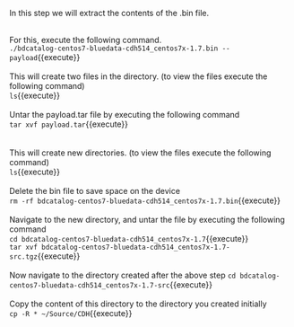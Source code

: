 In this step we will extract the contents of the .bin file.

<br>For this, execute the following command.<br>
`./bdcatalog-centos7-bluedata-cdh514_centos7x-1.7.bin --payload`{{execute}}
<br>
<br>
This will create two files in the directory. (to view the files execute the following command)<br>
`ls`{{execute}}
<br><br>Untar the payload.tar file by executing the following command
<br>`tar xvf payload.tar`{{execute}}<br>
<br><br>This will create new directories. (to view the files execute the following command)<br>
`ls`{{execute}}
<br><br>Delete the bin file to save space on the device<br>
`rm -rf bdcatalog-centos7-bluedata-cdh514_centos7x-1.7.bin`{{execute}}
<br><br>Navigate to the new directory, and untar the file by executing the following command
<br>`cd bdcatalog-centos7-bluedata-cdh514_centos7x-1.7`{{execute}}
<br>
`tar xvf bdcatalog-centos7-bluedata-cdh514_centos7x-1.7-src.tgz`{{execute}}
<br><br>Now navigate to the directory created after the above step
`cd bdcatalog-centos7-bluedata-cdh514_centos7x-1.7-src`{{execute}}
<br><br>
Copy the content of this directory to the directory you created initially<br>
`cp -R * ~/Source/CDH`{{execute}}
